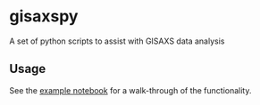 # gisaxspy
A set of python scripts to assist with GISAXS data analysis

## Usage
See the [example notebook](example/example.ipynb) for a walk-through of the functionality. 